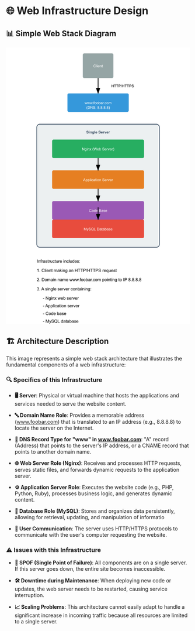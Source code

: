 # 🌐 Web Infrastructure Design

## 📊 Simple Web Stack Diagram

![Simple Web Stack Diagram](./img/web_stack.jpg)

## 🏗️ Architecture Description

This image represents a simple web stack architecture that illustrates the fundamental components of a web infrastructure:

### 🔍 Specifics of this Infrastructure

- **🖥️ Server**: Physical or virtual machine that hosts the applications and services needed to serve the website content.

- **🔤 Domain Name Role**: Provides a memorable address (www.foobar.com) that is translated to an IP address (e.g., 8.8.8.8) to locate the server on the Internet.

- **🔎 DNS Record Type for "www" in www.foobar.com**: "A" record (Address) that points to the server's IP address, or a CNAME record that points to another domain name.

- **🌐 Web Server Role (Nginx)**: Receives and processes HTTP requests, serves static files, and forwards dynamic requests to the application server.

- **⚙️ Application Server Role**: Executes the website code (e.g., PHP, Python, Ruby), processes business logic, and generates dynamic content.

- **💾 Database Role (MySQL)**: Stores and organizes data persistently, allowing for retrieval, updating, and manipulation of informatio

- **🔄 User Communication**: The server uses HTTP/HTTPS protocols to communicate with the user's computer requesting the website.

### ⚠️ Issues with this Infrastructure

- **🔌 SPOF (Single Point of Failure)**: All components are on a single server. If this server goes down, the entire site becomes inaccessible.

- **🛠️ Downtime during Maintenance**: When deploying new code or updates, the web server needs to be restarted, causing service interruption.

- **📈 Scaling Problems**: This architecture cannot easily adapt to handle a significant increase in incoming traffic because all resources are limited to a single server.
